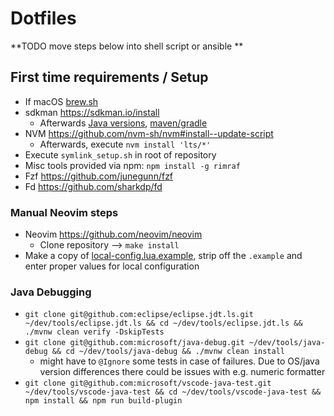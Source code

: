 # Dotfiles

**TODO move steps below into shell script or ansible **

## First time requirements / Setup

* If macOS [brew.sh](https://brew.sh/)
* sdkman <https://sdkman.io/install>
  * Afterwards [Java versions](https://sdkman.io/jdks#oracle), [maven/gradle](https://sdkman.io/sdks#gradle)
* NVM <https://github.com/nvm-sh/nvm#install--update-script>
  * Afterwards, execute `nvm install 'lts/*'`
* Execute `symlink_setup.sh` in root of repository
* Misc tools provided via npm: `npm install -g rimraf`
* Fzf <https://github.com/junegunn/fzf>
* Fd <https://github.com/sharkdp/fd>

### Manual Neovim steps

* Neovim <https://github.com/neovim/neovim>
    *  Clone repository --> `make install`
* Make a copy of [local-config.lua.example](.config/nvim/lua/local-config.lua.example), strip off the `.example` and enter proper values for local configuration

### Java Debugging
* `git clone git@github.com:eclipse/eclipse.jdt.ls.git ~/dev/tools/eclipse.jdt.ls && cd ~/dev/tools/eclipse.jdt.ls && ./mvnw clean verify -DskipTests`
* `git clone git@github.com:microsoft/java-debug.git ~/dev/tools/java-debug && cd ~/dev/tools/java-debug && ./mvnw clean install`
  * might have to `@Ignore` some tests in case of failures. Due to OS/java version differences there could be issues with e.g. numeric formatter
* `git clone git@github.com:microsoft/vscode-java-test.git ~/dev/tools/vscode-java-test && cd ~/dev/tools/vscode-java-test && npm install && npm run build-plugin`
